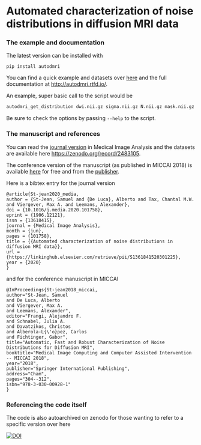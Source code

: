 # Automated characterization of noise distributions in diffusion MRI data

[miccai]: https://arxiv.org/abs/1805.12071
[miccai_publisher]: https://link.springer.com/chapter/10.1007%2F978-3-030-00928-1_35
[media]: https://www.sciencedirect.com/science/article/pii/S1361841520301225

###  The example and documentation

The latest version can be installed with
~~~
pip install autodmri
~~~

You can find a quick example and datasets over [here](example) and the full documentation at http://autodmri.rtfd.io/.

An example, super basic call to the script would be

~~~bash
autodmri_get_distribution dwi.nii.gz sigma.nii.gz N.nii.gz mask.nii.gz
~~~

Be sure to check the options by passing `--help` to the script.

###  The manuscript and references

You can read the [journal version][media] in Medical Image Analysis and the datasets are available here https://zenodo.org/record/2483105.

The conference version of the manuscript (as published in MICCAI 2018) is available [here][miccai] for free
and from the [publisher][miccai_publisher].

Here is a bibtex entry for the journal version

~~~
@article{St-jean2020_media,
author = {St-Jean, Samuel and {De Luca}, Alberto and Tax, Chantal M.W. and Viergever, Max A. and Leemans, Alexander},
doi = {10.1016/j.media.2020.101758},
eprint = {1906.12121},
issn = {13618415},
journal = {Medical Image Analysis},
month = {jun},
pages = {101758},
title = {{Automated characterization of noise distributions in diffusion MRI data}},
url = {https://linkinghub.elsevier.com/retrieve/pii/S1361841520301225},
year = {2020}
}
~~~

and for the conference manuscript in MICCAI

~~~
@InProceedings{St-jean2018_miccai,
author="St-Jean, Samuel
and De Luca, Alberto
and Viergever, Max A.
and Leemans, Alexander",
editor="Frangi, Alejandro F.
and Schnabel, Julia A.
and Davatzikos, Christos
and Alberola-L{\'o}pez, Carlos
and Fichtinger, Gabor",
title="Automatic, Fast and Robust Characterization of Noise Distributions for Diffusion MRI",
booktitle="Medical Image Computing and Computer Assisted Intervention -- MICCAI 2018",
year="2018",
publisher="Springer International Publishing",
address="Cham",
pages="304--312",
isbn="978-3-030-00928-1"
}
~~~

###  Referencing the code itself

The code is also autoarchived on zenodo for those wanting to refer to a specific version over here

[![DOI](https://zenodo.org/badge/DOI/10.5281/zenodo.3339157.svg)](https://doi.org/10.5281/zenodo.3339157)
